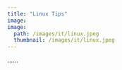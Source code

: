```yaml
---
title: "Linux Tips"
image: 
image: 
  path: /images/it/linux.jpeg
  thumbnail: /images/it/linux.jpeg
---
```


......